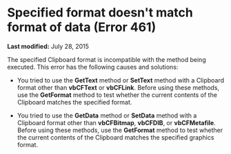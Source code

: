 
# Specified format doesn't match format of data (Error 461)

 **Last modified:** July 28, 2015

The specified Clipboard format is incompatible with the method being executed. This error has the following causes and solutions:




- You tried to use the  **GetText** method or **SetText** method with a Clipboard format other than **vbCFText** or **vbCFLink**. Before using these methods, use the  **GetFormat** method to test whether the current contents of the Clipboard matches the specified format.
    
- You tried to use the  **GetData** method or **SetData** method with a Clipboard format other than **vbCFBitmap**,  **vbCFDIB**, or  **vbCFMetafile**. Before using these methods, use the  **GetFormat** method to test whether the current contents of the Clipboard matches the specified graphics format.
    

